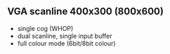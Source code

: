 VGA scanline 400x300 (800x600)
--------------------
 - single cog (WHOP)
 - dual scanline, single input buffer
 - full colour mode (6bit/8bit colour)
